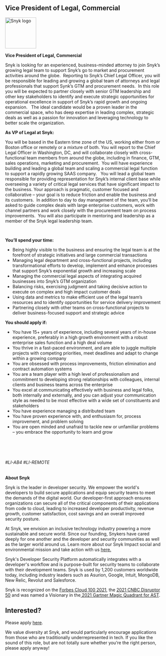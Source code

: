 Vice President of Legal, Commercial
---

<img src="https://res.cloudinary.com/snyk/image/upload/v1537345894/press-kit/brand/logo-black.png" width="100" alt="Snyk logo" />

<p><strong>Vice President of Legal, Commercial&nbsp;&nbsp;&nbsp;</strong></p>
<p><span style="font-weight: 400;">Snyk is looking for an experienced, business-minded attorney to join Snyk’s growing legal team to support Snyk’s go to market and procurement activities around the globe.&nbsp; Reporting to Snyk’s Chief Legal Officer, you will be responsible for leading and growing a global team of attorneys and legal professionals that support Synk’s GTM and procurement needs.&nbsp; In this role you will be expected to partner closely with senior GTM leadership and other key stakeholders to identify and execute strategic opportunities for operational excellence in support of Snyk’s rapid growth and ongoing expansion. &nbsp; </span><span style="font-weight: 400;">The ideal candidate would be a proven leader in the commercial space, who has deep expertise in leading complex, strategic deals as well as a passion for innovation and leveraging technology to better scale the organization.</span></p>
<p><strong>As VP of Legal at Snyk:</strong></p>
<p><span style="font-weight: 400;">You will be based in the Eastern time zone of the US, working either from or Boston office or remotely or a mixture of both. You will report to the Chief Legal Officer in Washington, DC, and will collaborate closely with cross-functional team members from around the globe, including in finance, GTM, sales operations, marketing and procurement.&nbsp; You will have experience building and leading a global team and scaling a commercial legal function to support a rapidly growing SAAS company. &nbsp; </span><span style="font-weight: 400;">You will lead a global team responsible for providing representation for Snyk’s internal client base while overseeing a variety of critical legal services that have significant impact to the business.</span><span style="font-weight: 400;"> Your approach is pragmatic, customer focused and collaborative – your goal is to reduce friction and enable the business and its customers.&nbsp; In addition to day to day management of the team, you’ll be asked to guide complex deals with large enterprise customers, work with channel partners and work closely with the procurement team on process improvements.&nbsp; You will also participate in mentoring and leadership as a member of the Snyk legal leadership team.</span></p>
<p>&nbsp;</p>
<p><strong>You’ll spend your time:</strong></p>
<ul>
<li style="font-weight: 400;"><span style="font-weight: 400;">Being highly visible to the business and ensuring the legal team is at the forefront of strategic initiatives and large commercial transactions</span></li>
<li style="font-weight: 400;"><span style="font-weight: 400;">Managing legal department and cross-functional projects, including transformational efforts to develop, implement and enhance processes that support Snyk’s exponential growth and increasing scale&nbsp;&nbsp;&nbsp;&nbsp;&nbsp;&nbsp;</span></li>
<li style="font-weight: 400;"><span style="font-weight: 400;">Managing the commercial legal aspects of integrating acquired businesses into Snyk’s GTM organization&nbsp;</span></li>
<li style="font-weight: 400;"><span style="font-weight: 400;">Balancing risks, exercising judgment and taking decisive action to execute on complex and high impact customer deals</span></li>
<li style="font-weight: 400;"><span style="font-weight: 400;">Using data and metrics to make efficient use of the legal team’s resources and to identify opportunities for service delivery improvement</span></li>
<li style="font-weight: 400;"><span style="font-weight: 400;">Partnering closely with other teams on cross-functional projects to deliver business-focused support and strategic advice</span></li>
</ul>
<p><strong>You should apply if:</strong></p>
<ul>
<li><span style="font-weight: 400;">You have 15+ years of experience, including several years of in-house experience, preferably in a high growth environment with a robust enterprise sales function and a high deal volume</span></li>
<li style="font-weight: 400;"><span style="font-weight: 400;">You thrive in a fast-paced environment, and are able to juggle multiple projects with competing priorities, meet deadlines and adapt to change within a growing company</span></li>
<li style="font-weight: 400;"><span style="font-weight: 400;">You are obsessed with process improvements, friction elimination and contract automation systems</span></li>
<li style="font-weight: 400;"><span style="font-weight: 400;">You are a team player with a high level of professionalism and commitment to developing strong relationships with colleagues, internal clients and business teams across the enterprise</span></li>
<li style="font-weight: 400;"><span style="font-weight: 400;">You excel at communicating effectively with business and legal folks, both internally and externally, and you can adjust your communication style as needed to be most effective with a wide set of constituents and stakeholders</span></li>
<li style="font-weight: 400;"><span style="font-weight: 400;">You have experience managing a distributed team</span></li>
<li style="font-weight: 400;"><span style="font-weight: 400;">You have proven experience with, and enthusiasm for, process improvement, and problem solving</span></li>
<li style="font-weight: 400;"><span style="font-weight: 400;">You are open minded and unafraid to tackle new or unfamiliar problems – you embrace the opportunity to learn and grow</span></li>
</ul>
<p>&nbsp;</p>
<p>&nbsp;</p>
<h6><span style="font-weight: 400;">#LI-AB4 #LI-REMOTE</span></h6><div class="content-conclusion"><p><strong>About Snyk</strong></p>
<p><span style="font-weight: 400;">Snyk is the leader in developer security. We empower the world's developers to build secure applications and equip security teams to meet the demands of the digital world. Our developer-first approach ensures organizations can secure all of the critical components of their applications from code to cloud, leading to increased developer productivity, revenue growth, customer satisfaction, cost savings and an overall improved security posture.&nbsp;</span></p>
<p><span style="font-weight: 400;">At Snyk, we envision an inclusive technology industry powering a more sustainable and secure world.</span> <span style="font-weight: 400;">Since our founding, Snykers have cared deeply for one another and the developer and security communities as well as the larger world around us. Learn more about our Snyk Impact social and environmental mission and take action with us </span><a href="https://snyk.io/about/snyk-impact/"><span style="font-weight: 400;">here.</span></a></p>
<p><span style="font-weight: 400;">Snyk's Developer Security Platform automatically integrates with a developer's workflow and is purpose-built for security teams to collaborate with their development teams. Snyk is used by 1,200 customers worldwide today, including industry leaders such as Asurion, Google, Intuit, MongoDB, New Relic, Revolut and Salesforce.</span></p>
<p><span style="font-weight: 400;">Snyk is recognized on the </span><a href="https://www.forbes.com/cloud100/#6f24b5ba5f94"><span style="font-weight: 400;">Forbes Cloud 100 2021</span></a><span style="font-weight: 400;">, the </span><a href="https://www.cnbc.com/2021/05/25/these-are-the-2021-cnbc-disruptor-50-companies.html"><span style="font-weight: 400;">2021 CNBC Disruptor 50</span></a><span style="font-weight: 400;"> and was named a Visionary in the</span><a href="https://snyk.io/blog/snyk-visionary-2021-gartner-magic-quadrant-for-ast/"><span style="font-weight: 400;"> 2021 Gartner Magic Quadrant for AST</span></a><span style="font-weight: 400;">.</span></p></div>

Interested?
---

Please apply [here](https://boards.greenhouse.io/snyk/jobs/5889345002#app).

We value diversity at Snyk, and would particularly encourage applications from those who are traditionally underrepresented in tech.
If you like the sound of this role, but are not totally sure whether you’re the right person, please apply anyway!
